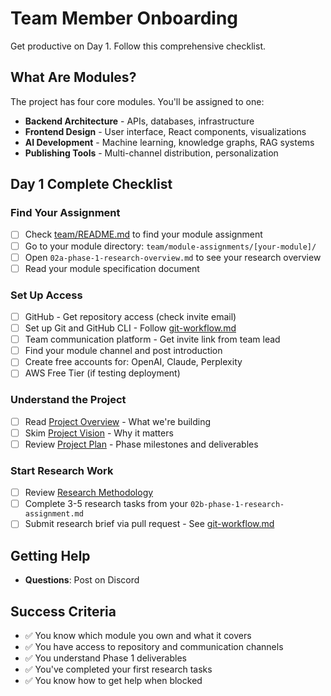 # Team Member Onboarding

Get productive on Day 1. Follow this comprehensive checklist.

## What Are Modules?

The project has four core modules. You'll be assigned to one:

- **Backend Architecture** - APIs, databases, infrastructure
- **Frontend Design** - User interface, React components, visualizations
- **AI Development** - Machine learning, knowledge graphs, RAG systems
- **Publishing Tools** - Multi-channel distribution, personalization

## Day 1 Complete Checklist

### Find Your Assignment
- [ ] Check [team/README.md](README.md) to find your module assignment
- [ ] Go to your module directory: `team/module-assignments/[your-module]/`
- [ ] Open `02a-phase-1-research-overview.md` to see your research overview
- [ ] Read your module specification document

### Set Up Access
- [ ] GitHub - Get repository access (check invite email)
- [ ] Set up Git and GitHub CLI - Follow [git-workflow.md](git-workflow.md)
- [ ] Team communication platform - Get invite link from team lead
- [ ] Find your module channel and post introduction
- [ ] Create free accounts for: OpenAI, Claude, Perplexity
- [ ] AWS Free Tier (if testing deployment)

### Understand the Project
- [ ] Read [Project Overview](../design/system/architecture.md) - What we're building
- [ ] Skim [Project Vision](../design/strategy/vision.md) - Why it matters
- [ ] Review [Project Plan](project-plan/overview.md) - Phase milestones and deliverables

### Start Research Work
- [ ] Review [Research Methodology](../design/research/methodology.md)
- [ ] Complete 3-5 research tasks from your `02b-phase-1-research-assignment.md`
- [ ] Submit research brief via pull request - See [git-workflow.md](git-workflow.md)

## Getting Help

- **Questions**: Post on Discord

## Success Criteria

- ✅ You know which module you own and what it covers
- ✅ You have access to repository and communication channels
- ✅ You understand Phase 1 deliverables
- ✅ You've completed your first research tasks
- ✅ You know how to get help when blocked

